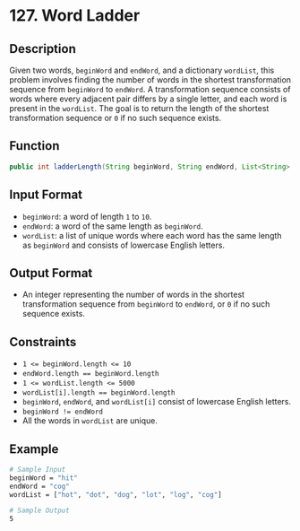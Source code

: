 # 127. Word Ladder

## Description

Given two words, `beginWord` and `endWord`, and a dictionary `wordList`, this problem involves finding the number of words in the shortest transformation sequence from `beginWord` to `endWord`. A transformation sequence consists of words where every adjacent pair differs by a single letter, and each word is present in the `wordList`. The goal is to return the length of the shortest transformation sequence or `0` if no such sequence exists.

## Function

```java
public int ladderLength(String beginWord, String endWord, List<String> wordList) {}
```

## Input Format

- `beginWord`: a word of length `1` to `10`.
- `endWord`: a word of the same length as `beginWord`.
- `wordList`: a list of unique words where each word has the same length as `beginWord` and consists of lowercase English letters.

## Output Format

- An integer representing the number of words in the shortest transformation sequence from `beginWord` to `endWord`, or `0` if no such sequence exists.

## Constraints

- `1 <= beginWord.length <= 10`
- `endWord.length == beginWord.length`
- `1 <= wordList.length <= 5000`
- `wordList[i].length == beginWord.length`
- `beginWord`, `endWord`, and `wordList[i]` consist of lowercase English letters.
- `beginWord != endWord`
- All the words in `wordList` are unique.

## Example

```bash
# Sample Input
beginWord = "hit"
endWord = "cog"
wordList = ["hot", "dot", "dog", "lot", "log", "cog"]

# Sample Output
5
```
